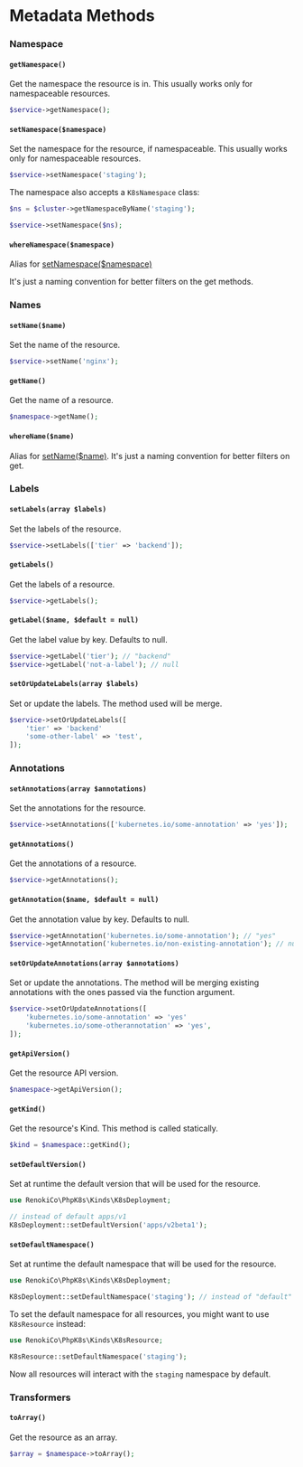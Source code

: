 # Metadata Methods

### Namespace

#### `getNamespace()`

Get the namespace the resource is in. This usually works only for namespaceable resources.

```php
$service->getNamespace();
```

#### `setNamespace($namespace)`

Set the namespace for the resource, if namespaceable. This usually works only for namespaceable resources.

```php
$service->setNamespace('staging');
```

The namespace also accepts a `K8sNamespace` class:

```php
$ns = $cluster->getNamespaceByName('staging');

$service->setNamespace($ns);
```

#### `whereNamespace($namespace)`

Alias for [setNamespace($namespace)](attributes-methods.md#setnamespace-usdnamespace)

It's just a naming convention for better filters on the get methods.

### Names

#### `setName($name)`

Set the name of the resource.

```php
$service->setName('nginx');
```

#### `getName()`

Get the name of a resource.

```php
$namespace->getName();
```

#### `whereName($name)`

Alias for [setName($name)](attributes-methods.md#setname-usdname). It's just a naming convention for better filters on get.

### Labels

#### `setLabels(array $labels)`

Set the labels of the resource.

```php
$service->setLabels(['tier' => 'backend']);
```

#### `getLabels()`

Get the labels of a resource.

```php
$service->getLabels();
```

#### `getLabel($name, $default = null)`

Get the label value by key. Defaults to null.

```php
$service->getLabel('tier'); // "backend"
$service->getLabel('not-a-label'); // null
```

#### `setOrUpdateLabels(array $labels)`

Set or update the labels. The method used will be merge.

```php
$service->setOrUpdateLabels([
    'tier' => 'backend'
    'some-other-label' => 'test',
]);
```

### Annotations

#### `setAnnotations(array $annotations)`

Set the annotations for the resource.

```php
$service->setAnnotations(['kubernetes.io/some-annotation' => 'yes']);
```

#### `getAnnotations()`

Get the annotations of a resource.

```php
$service->getAnnotations();
```

#### `getAnnotation($name, $default = null)`

Get the annotation value by key. Defaults to null.

```php
$service->getAnnotation('kubernetes.io/some-annotation'); // "yes"
$service->getAnnotation('kubernetes.io/non-existing-annotation'); // null
```

#### `setOrUpdateAnnotations(array $annotations)`

Set or update the annotations. The method will be merging existing annotations with the ones passed via the function argument.

```php
$service->setOrUpdateAnnotations([
    'kubernetes.io/some-annotation' => 'yes'
    'kubernetes.io/some-otherannotation' => 'yes',
]);
```

#### `getApiVersion()`

Get the resource API version.

```php
$namespace->getApiVersion();
```

#### `getKind()`

Get the resource's Kind. This method is called statically.

```php
$kind = $namespace::getKind();
```

#### `setDefaultVersion()`

Set at runtime the default version that will be used for the resource.

```php
use RenokiCo\PhpK8s\Kinds\K8sDeployment;

// instead of default apps/v1
K8sDeployment::setDefaultVersion('apps/v2beta1');
```

#### `setDefaultNamespace()`

Set at runtime the default namespace that will be used for the resource.

```php
use RenokiCo\PhpK8s\Kinds\K8sDeployment;

K8sDeployment::setDefaultNamespace('staging'); // instead of "default"
```

To set the default namespace for all resources, you might want to use `K8sResource` instead:

```php
use RenokiCo\PhpK8s\Kinds\K8sResource;

K8sResource::setDefaultNamespace('staging');
```

Now all resources will interact with the `staging` namespace by default.

### Transformers

#### `toArray()`

Get the resource as an array.

```php
$array = $namespace->toArray();
```
